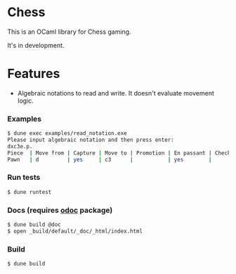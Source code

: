 Chess
=====

This is an OCaml library for Chess gaming.

It's in development.

# Features

- Algebraic notations to read and write. It doesn't evaluate movement logic.

### Examples

```bash
$ dune exec examples/read_notation.exe
Please input algebraic notation and then press enter:
dxc3e.p.
Piece  | Move from | Capture | Move to | Promotion | En passant | Check/Mate
Pawn   | d         | yes     | c3      |           | yes        |
```

### Run tests

```bash
$ dune runtest
```

### Docs (requires [odoc](https://github.com/ocaml/odoc) package)

```bash
$ dune build @doc
$ open _build/default/_doc/_html/index.html
```

### Build

```bash
$ dune build
```
